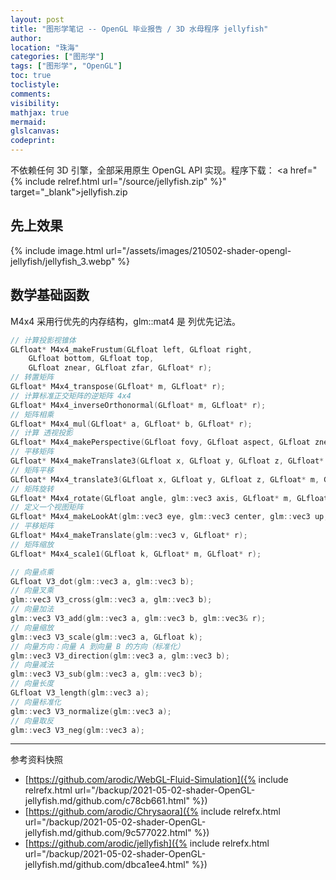 ```yaml
---
layout: post
title: "图形学笔记 -- OpenGL 毕业报告 / 3D 水母程序 jellyfish"
author:
location: "珠海"
categories: ["图形学"]
tags: ["图形学", "OpenGL"]
toc: true
toclistyle:
comments:
visibility:
mathjax: true
mermaid:
glslcanvas:
codeprint:
---
```


不依赖任何 3D 引擎，全部采用原生 OpenGL API 实现。程序下载：
<a href="{% include relref.html url="/source/jellyfish.zip" %}" target="_blank">jellyfish.zip</a>


## 先上效果

{% include image.html url="/assets/images/210502-shader-opengl-jellyfish/jellyfish_3.webp" %}


## 数学基础函数

M4x4 采用行优先的内存结构，glm::mat4 是 列优先记法。
```cpp
// 计算投影视锥体
GLfloat* M4x4_makeFrustum(GLfloat left, GLfloat right,
    GLfloat bottom, GLfloat top,
    GLfloat znear, GLfloat zfar, GLfloat* r);
// 转置矩阵
GLfloat* M4x4_transpose(GLfloat* m, GLfloat* r);
// 计算标准正交矩阵的逆矩阵 4x4
GLfloat* M4x4_inverseOrthonormal(GLfloat* m, GLfloat* r);
// 矩阵相乘
GLfloat* M4x4_mul(GLfloat* a, GLfloat* b, GLfloat* r);
// 计算 透视投影
GLfloat* M4x4_makePerspective(GLfloat fovy, GLfloat aspect, GLfloat znear, GLfloat zfar, GLfloat* r);
// 平移矩阵
GLfloat* M4x4_makeTranslate3(GLfloat x, GLfloat y, GLfloat z, GLfloat* r);
// 矩阵平移
GLfloat* M4x4_translate3(GLfloat x, GLfloat y, GLfloat z, GLfloat* m, GLfloat* r);
// 矩阵旋转
GLfloat* M4x4_rotate(GLfloat angle, glm::vec3 axis, GLfloat* m, GLfloat* r);
// 定义一个视图矩阵
GLfloat* M4x4_makeLookAt(glm::vec3 eye, glm::vec3 center, glm::vec3 up, GLfloat* r);
// 平移矩阵
GLfloat* M4x4_makeTranslate(glm::vec3 v, GLfloat* r);
// 矩阵缩放
GLfloat* M4x4_scale1(GLfloat k, GLfloat* m, GLfloat* r);

// 向量点乘
GLfloat V3_dot(glm::vec3 a, glm::vec3 b);
// 向量叉乘
glm::vec3 V3_cross(glm::vec3 a, glm::vec3 b);
// 向量加法
glm::vec3 V3_add(glm::vec3 a, glm::vec3 b, glm::vec3& r);
// 向量缩放
glm::vec3 V3_scale(glm::vec3 a, GLfloat k);
// 向量方向：向量 A 到向量 B 的方向（标准化）
glm::vec3 V3_direction(glm::vec3 a, glm::vec3 b);
// 向量减法
glm::vec3 V3_sub(glm::vec3 a, glm::vec3 b);
// 向量长度
GLfloat V3_length(glm::vec3 a);
// 向量标准化
glm::vec3 V3_normalize(glm::vec3 a);
// 向量取反
glm::vec3 V3_neg(glm::vec3 a);
```

[^_^]: [arodic / WebGL-Fluid-Simulation {% include relref_github.html %}](https://github.com/arodic/WebGL-Fluid-Simulation)
[^_^]: [WebGL Jellyfish Simulation {% include relref_github.html %}](https://github.com/arodic/Chrysaora)
[^_^]: [WebGL jellyfish demo {% include relref_github.html %}](https://github.com/arodic/jellyfish)

<hr class='reviewline'/>
<p class='reviewtip'><script type='text/javascript' src='{% include relref.html url="/assets/reviewjs/blogs/2021-05-02-shader-OpenGL-jellyfish.md.js" %}'></script></p>
<font class='ref_snapshot'>参考资料快照</font>

- [https://github.com/arodic/WebGL-Fluid-Simulation]({% include relrefx.html url="/backup/2021-05-02-shader-OpenGL-jellyfish.md/github.com/c78cb661.html" %})
- [https://github.com/arodic/Chrysaora]({% include relrefx.html url="/backup/2021-05-02-shader-OpenGL-jellyfish.md/github.com/9c577022.html" %})
- [https://github.com/arodic/jellyfish]({% include relrefx.html url="/backup/2021-05-02-shader-OpenGL-jellyfish.md/github.com/dbca1ee4.html" %})
